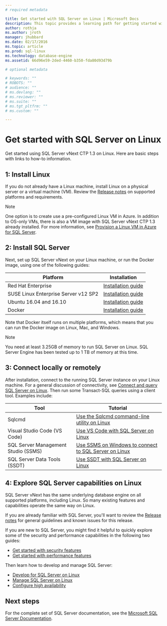 ```yaml
---
# required metadata

title: Get started with SQL Server on Linux | Microsoft Docs
description: This topic provides a learning path for getting started with SQL Server vNext on Linux. It also includes links to other resources for each step.
author: rothja 
ms.author: jroth 
manager: jhubbard
ms.date: 02/17/2016
ms.topic: article
ms.prod: sql-linux
ms.technology: database-engine
ms.assetid: 66d96e59-2ded-4460-b350-fda80d93d79b

# optional metadata

# keywords: ""
# ROBOTS: ""
# audience: ""
# ms.devlang: ""
# ms.reviewer: ""
# ms.suite: ""
# ms.tgt_pltfrm: ""
# ms.custom: ""

---
```

# Get started with SQL Server on Linux

Get started using SQL Server vNext CTP 1.3 on Linux. Here are basic steps with links to how-to information.

## 1: Install Linux
If you do not already have a Linux machine, install Linux on a physical server or a virtual machine (VM). Review the [Release notes](sql-server-linux-release-notes.md) on supported platforms and requirements.

> [!NOTE]
> One option is to create use a pre-configured Linux VM in Azure. In addition to OS-only VMs, there is also a VM image with SQL Server vNext CTP 1.3 already installed. For more information, see [Provision a Linux VM in Azure for SQL Server](sql-server-linux-azure-virtual-machine.md). 

## 2: Install SQL Server
Next, set up SQL Server vNext on your Linux machine, or run the Docker image, using one of the following guides:

| Platform | Installation |
|-----|-----|
| Red Hat Enterprise | [Installation guide](sql-server-linux-setup-red-hat.md) |
| SUSE Linux Enterprise Server v12 SP2 | [Installation guide](sql-server-linux-setup-suse-linux-enterprise-server.md) |
| Ubuntu 16.04 and 16.10 | [Installation guide](sql-server-linux-setup-ubuntu.md) |
| Docker | [Installation guide](sql-server-linux-setup-docker.md) |

Note that Docker itself runs on multiple platforms, which means that you can run the Docker image on Linux, Mac, and Windows.

> [!NOTE] 
> You need at least 3.25GB of memory to run SQL Server on Linux.
> SQL Server Engine has been tested up to 1 TB of memory at this time.

## 3: Connect locally or remotely
After installation, connect to the running SQL Server instance on your Linux machine. For a general discussion of connectivity, see [Connect and query SQL Server on Linux](sql-server-linux-connect-and-query-sqlcmd.md). Then run some Transact-SQL queries using a client tool. Examples include:

| Tool | Tutorial |
|-----|-----|
| Sqlcmd | [Use the Sqlcmd command-line utility on Linux](sql-server-linux-connect-and-query-sqlcmd.md) |
| Visual Studio Code (VS Code) | [Use VS Code with SQL Server on Linux](sql-server-linux-develop-use-vscode.md) |
| SQL Server Management Studio (SSMS) | [Use SSMS on Windows to connect to SQL Server on Linux](sql-server-linux-develop-use-ssms.md) |
| SQL Server Data Tools (SSDT) | [Use SSDT with SQL Server on Linux](sql-server-linux-develop-use-ssdt.md) |

## 4: Explore SQL Server capabilities on Linux
SQL Server vNext has the same underlying database engine on all supported platforms, including Linux. So many existing features and capabilities operate the same way on Linux.

If you are already familiar with SQL Server, you'll want to review the [Release notes](sql-server-linux-release-notes.md) for general guidelines and known issues for this release.

If you are new to SQL Server, you might find it helpful to quickly explore some of the security and performance capabilities in the following two guides:
 - [Get started with security features](sql-server-linux-security-get-started.md)
 - [Get started with performance features](sql-server-linux-performance-get-started.md)

Then learn how to develop and manage SQL Server:
 - [Develop for SQL Server on Linux](sql-server-linux-develop-overview.md)
 - [Manage SQL Server on Linux](sql-server-linux-management-overview.md)
 - [Configure high availability](sql-server-linux-business-continuity-dr.md)

## Next steps

For the complete set of SQL Server documentation, see the [Microsoft SQL Server Documentation](https://msdn.microsoft.com/library/mt590198.aspx).
